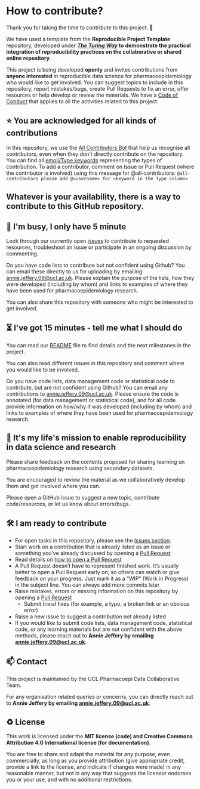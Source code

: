 # How to contribute?

Thank you for taking the time to contribute to this project. 🎉

We have used a template from the **Reproducible Project Template** repository, developed under ***[The Turing Way](https://github.com/alan-turing-institute/the-turing-way)* to demonstrate the practical integration of reproducibility practices on the collaborative or shared online repository**.

This project is being developed **openly** and invites contributions from **anyone interested** in reproducible data science for pharmacoepidemiology who would like to get involved.
You can suggest topics to include in this repository, report mistakes/bugs, create Pull Requests to fix an error, offer resources or help develop or review the  materials.
We have a [Code of Conduct](./CODE_OF_CONDUCT.md) that applies to all the activities related to this project.

⭐️ You are acknowledged for all kinds of contributions
---
In this repository, we use the [All Contributors Bot](https://allcontributors.org/) that help us recognise all contributors, even when they don't directly contribute on the repository.
You can find all [emoji/Type keywords](https://allcontributors.org/docs/en/emoji-key) representing the types of contribution. 
To add a contributor, comment on Issue or Pull Request (where the contributor is involved) using this message for @all-contributors:
`@all-contributors please add @<username> for <keyword in the Type column>`

## Whatever is your availability, there is a way to contribute to this GitHub repository.

👋 I'm busy, I only have 5 minute
---

Look through our currently open [issues](../../issues) to contribute to requested resources, troubleshoot an issue or participate in an ongoing discussion by commenting.

Do you have code lists to contribute but not confident using Github? You can email these directly to us for uploading by emailing [annie.jeffery.09@ucl.ac.uk](mailto:annie.jeffery.09@ucl.ac.uk). Please explain the purpose of the lists, how they were developed (including by whom) and links to examples of where they have been used for pharmacoepidemiology research.

You can also share this repository with someone who might be interested to get involved.

⏳ I've got 15 minutes - tell me what I should do
---

You can read our [README](./README.md) file to find details and the next milestones in the project.

You can also read different issues in this repository and comment where you would like to be involved.

Do you have code lists, data management code or statistical code to contribute, but are not confident using Github? You can email any contributions to [annie.jeffery.09@ucl.ac.uk](mailto:annie.jeffery.09@ucl.ac.uk). Please ensure the code is annotated (for data management or statistical code), and for all code provide information on how/why it was developed (including by whom) and links to examples of where they have been used for pharmacoepidemiology research. 

🎉 It's my life's mission to enable reproducibility in data science and research
---

Please share feedback on the contents proposed for sharing learning on pharmacoepidemiology research using secondary datasets.

You are encouraged to review the material as we collaboratively develop them and get involved where you can.

Please open a GitHub issue to suggest a new topic, contribute code/resources, or let us know about errors/bugs.

🛠 I am ready to contribute 
---

- For open tasks in this repository, please see the [Issues section](../../issues).
-   Start work on a contribution that is already listed as an issue or something you’ve already discussed by opening a [Pull Request](../../pulls)
  - Read details on [how to open a Pull Request](https://opensource.guide/how-to-contribute/#opening-a-pull-request)
  - A Pull Request doesn’t have to represent finished work. It’s usually better to open a Pull Request early on, so others can watch or give feedback on your progress. Just mark it as a “WIP” (Work in Progress) in the subject line. You can always add more commits later
- Raise mistakes, errors or missing information on this repository by opening a [Pull Request](../../pulls)
  - Submit trivial fixes (for example, a typo, a broken link or an obvious error)
- Raise a new issue to suggest a contribution not already listed
- If you would like to submit code lists, data management code, statistical code, or any learning materials but are not confident with the above methods, please reach out to **Annie Jeffery by emailing [annie.jeffery.09@ucl.ac.uk](mailto:annie.jeffery.09@ucl.ac.uk)**.

📫 Contact
---

This project is maintained by the UCL Pharmacoepi Data Collaborative Team.

For any organisation related queries or concerns, you can directly reach out to **Annie Jeffery by emailing [annie.jeffery.09@ucl.ac.uk](mailto:annie.jeffery.09@ucl.ac.uk)**.

♻️ License
---

This work is licensed under the **MIT license (code) and Creative Commons Attribution 4.0 International license (for documentation)**. 

You are free to share and adapt the material for any purpose, even commercially, 
as long as you provide attribution (give appropriate credit, provide a link to the license, 
and indicate if changes were made) in any reasonable manner, but not in any way that suggests the 
licensor endorses you or your use, and with no additional restrictions.
